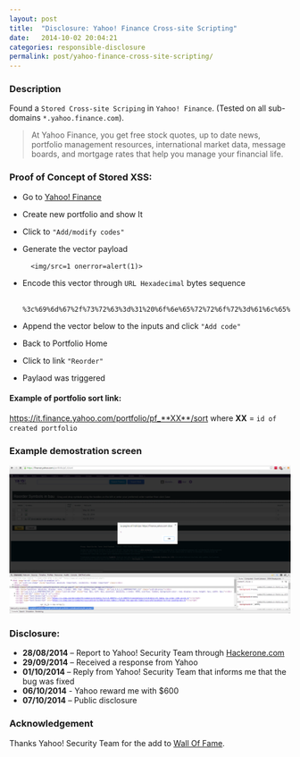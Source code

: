 ```yaml
---
layout: post
title:  "Disclosure: Yahoo! Finance Cross-site Scripting"
date:   2014-10-02 20:04:21
categories: responsible-disclosure
permalink: post/yahoo-finance-cross-site-scripting/
---
```


### Description

Found a `Stored Cross-site Scriping` in `Yahoo! Finance`.
(Tested on all sub-domains `*.yahoo.finance.com`).

> At Yahoo Finance, you get free stock quotes, up to date news, portfolio management resources, international market data, message boards, and mortgage rates that help you manage your financial life.

### Proof of Concept of Stored XSS:

* Go to [Yahoo! Finance](https://it.finance.yahoo.com/ "Yahoo! Finance")
* Create new portfolio and show It
* Click to `"Add/modify codes"`
* Generate the vector payload

		<img/src=1 onerror=alert(1)>

* Encode this vector through `URL Hexadecimal` bytes sequence

		%3c%69%6d%67%2f%73%72%63%3d%31%20%6f%6e%65%72%72%6f%72%3d%61%6c%65%72%74%28%31%29%3e

* Append the vector below to the inputs and click `"Add code"`
* Back to Portfolio Home
* Click to link `"Reorder"`
* Paylaod was triggered

#### Example of portfolio sort link:

https://it.finance.yahoo.com/portfolio/pf_**XX**/sort
where **XX** = `id of created portfolio`

### Example demostration screen

<a href="/images/security/responsible-disclosure/yahoo-xss.png">![Yahoo Stored XSS](/images/security/responsible-disclosure/yahoo-xss.png)</a>

### Disclosure:

* **28/08/2014** – Report to Yahoo! Security Team through [Hackerone.com](https://hackerone.com/, "Hackerone")
* **29/09/2014** – Received a response from Yahoo
* **01/10/2014** – Reply from Yahoo! Security Team that informs me that the bug was fixed
* **06/10/2014** - Yahoo reward me with $600
* **07/10/2014** – Public disclosure

### Acknowledgement

Thanks Yahoo! Security Team for the add to [Wall Of Fame](https://hackerone.com/yahoo/thanks "Yahoo! Wall Of Fame - eurialo").

